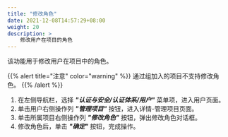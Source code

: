 ```yaml
---
title: "修改角色"
date: 2021-12-08T14:57:29+08:00
weight: 20
description: >
    修改用户在项目的角色
---
```


该功能用于修改用户在项目中的角色。

{{% alert title="注意" color="warning" %}}
通过组加入的项目不支持修改角色。
{{% /alert %}}

1. 在左侧导航栏，选择 **_"认证与安全/认证体系/用户"_** 菜单项，进入用户页面。
2. 单击用户右侧操作列 **_"管理项目"_** 按钮，进入详情-管理项目页面。
2. 单击所属项目右侧操作列 **_"修改角色"_** 按钮，弹出修改角色对话框。
3. 修改角色后，单击 **_"确定"_** 按钮，完成操作。